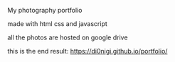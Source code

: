 My photography portfolio

made with html css and javascript

all the photos are hosted on google drive

this is the end result: https://di0nigi.github.io/portfolio/